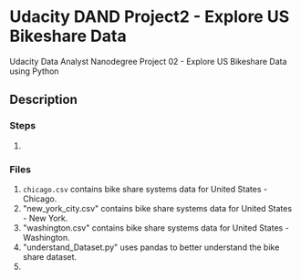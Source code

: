# Udacity DAND Project2 - Explore US Bikeshare Data
Udacity Data Analyst Nanodegree Project 02 - Explore US Bikeshare Data using Python

## Description


### Steps
1.

### Files
1. ```chicago.csv``` contains bike share systems data for United States - Chicago.
2. "new_york_city.csv" contains bike share systems data for United States - New York.
3. "washington.csv" contains bike share systems data for United States - Washington.
4. "understand_Dataset.py" uses pandas to better understand the bike share dataset.
5.
